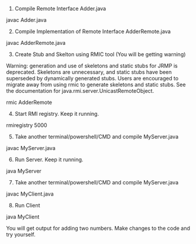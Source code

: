 1. Compile Remote Interface Adder.java

javac Adder.java

2. Compile Implementation of Remote Interface AdderRemote.java

javac AdderRemote.java

3. Create Stub and Skelton using RMIC tool (You will be getting warning)

Warning: generation and use of skeletons and static stubs for JRMP
is deprecated. Skeletons are unnecessary, and static stubs have
been superseded by dynamically generated stubs. Users are
encouraged to migrate away from using rmic to generate skeletons and static
stubs. See the documentation for java.rmi.server.UnicastRemoteObject.

rmic AdderRemote

4. Start RMI registry. Keep it running.

rmiregistry 5000  

5. Take another terminal/powershell/CMD and compile MyServer.java

javac MyServer.java

6. Run Server. Keep it running.

java MyServer

7. Take another terminal/powershell/CMD and compile MyServer.java

javac MyClient.java

8. Run Client

java MyClient


You will get output for adding two numbers. Make changes to the code and try yourself.
